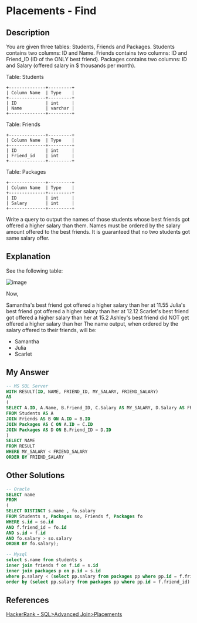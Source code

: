 # Placements - Find 

## Description

You are given three tables: Students, Friends and Packages. Students contains two columns: ID and Name. Friends contains two columns: ID and Friend_ID (ID of the ONLY best friend). Packages contains two columns: ID and Salary (offered salary in $ thousands per month).

Table: Students

```
+--------------+---------+
| Column Name  | Type    |
+--------------+---------+
| ID           | int     |
| Name         | varchar |
+--------------+---------+
``` 

Table: Friends

```
+--------------+---------+
| Column Name  | Type    |
+--------------+---------+
| ID           | int     |
| Friend_id    | int     |
+--------------+---------+
``` 
Table: Packages

```
+--------------+---------+
| Column Name  | Type    |
+--------------+---------+
| ID           | int     |
| Salary       | int     |
+--------------+---------+
``` 

Write a query to output the names of those students whose best friends got offered a higher salary than them. Names must be ordered by the salary amount offered to the best friends. It is guaranteed that no two students got same salary offer.


## Explanation

See the following table:

![image](https://user-images.githubusercontent.com/40656125/171009715-1db9bef2-1b3c-4153-bf43-82f39ca0449e.png)


Now,

Samantha's best friend got offered a higher salary than her at 11.55
Julia's best friend got offered a higher salary than her at 12.12
Scarlet's best friend got offered a higher salary than her at 15.2
Ashley's best friend did NOT get offered a higher salary than her
The name output, when ordered by the salary offered to their friends, will be:
- Samantha
- Julia
- Scarlet


## My Answer 

```SQL
-- MS SQL Server 
WITH RESULT(ID, NAME, FRIEND_ID, MY_SALARY, FRIEND_SALARY)
AS
(
SELECT A.ID, A.Name, B.Friend_ID, C.Salary AS MY_SALARY, D.Salary AS FRIEND_SALARY
FROM Students AS A 
JOIN Friends AS B ON A.ID = B.ID
JOIN Packages AS C ON A.ID = C.ID
JOIN Packages AS D ON B.Friend_ID = D.ID    
)
SELECT NAME 
FROM RESULT
WHERE MY_SALARY < FRIEND_SALARY
ORDER BY FRIEND_SALARY
```

## Other Solutions 

```SQL
-- Oracle 
SELECT name
FROM
(
SELECT DISTINCT s.name , fo.salary
FROM Students s, Packages so, Friends f, Packages fo
WHERE s.id = so.id
AND f.friend_id = fo.id
AND s.id = f.id
AND fo.salary > so.salary
ORDER BY fo.salary);
```

```SQL
-- Mysql
select s.name from students s
inner join friends f on f.id = s.id
inner join packages p on p.id = s.id
where p.salary < (select pp.salary from packages pp where pp.id = f.friend_id)
order by (select pp.salary from packages pp where pp.id = f.friend_id) asc;
```

## References
[HackerRank - SQL>Advanced Join>Placements](https://www.hackerrank.com/challenges/placements/problem?isFullScreen=true)

